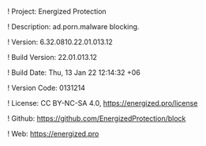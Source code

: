 ! Project: Energized Protection

! Description: ad.porn.malware blocking.

! Version: 6.32.0810.22.01.013.12

! Build Version: 22.01.013.12

! Build Date: Thu, 13 Jan 22 12:14:32 +06

! Version Code: 0131214

! License: CC BY-NC-SA 4.0, https://energized.pro/license

! Github: https://github.com/EnergizedProtection/block

! Web: https://energized.pro
